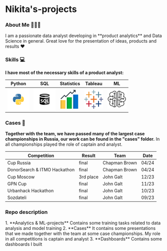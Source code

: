# Nikita's-projects
### About Me 👨🏻‍🏫
<div>
I am a passionate data analyst developing in **product analytics** and Data Science in general. Great love for the presentation of ideas, products and results ❤️

### Skills 💻
<div>

**I have most of the necessary skills of a product analyst:**

| Python  | SQL | Statistics | Tableau | ML |
| ------------- | ------------- | ------------- | ------------- | ------------- |
|<img src="https://github.com/BodBodBod/Icons/blob/main/python.svg" title="Python"  alt="Python" width="70" height="70"/> |  <img src="https://github.com/BodBodBod/Icons/blob/main/sql.svg" title="SQL"  alt="SQL" width="70" height="70"/> |  <img src="https://github.com/BodBodBod/Icons/blob/main/statistics-svgrepo-com.svg" title="Stats" alt="Stats" width="60" height="60"/> |  <img src="https://github.com/BodBodBod/Icons/blob/main/tableau-software.svg" title="Visual" alt="Visual" width="60" height="60"/>|  <img src="https://github.com/BodBodBod/Icons/blob/main/machine-learning-01-svgrepo-com.svg" title="ML" alt="ML" width="60" height="60"/>|

### Cases 🥇
<div>
  
**Together with the team, we have passed many of the largest case championships in Russia, our work can be found in the "cases" folder.**
In all championships played the role of captain and analyst.

| Competition | Result | Team | Date |
|-----|-----|-----|-----|
| Cup Russia | final | Chapman Brown | 04/24 |
| DonorSearch & ITMO Hackathon | final | Chapman Brown | 04/24 |
| Cup Moscow | 3rd place | John Galt | 12/23 |
| GPN Cup | final | John Galt | 11/23 |
| Urbanhack Hackathon | final | John Galt | 10/23 |
| Sozdateli | final | John Galt | 09/23 |

### Repo description
<div>
1. **Analytics & ML-projects**  Сontains some training tasks related to data analysis and model training
2. **Cases**
It contains some presentations that we made together with the team at some case championships.
My role in all competitions is captain and analyst
3. **Dashboards**
Contains some dashboards I built

